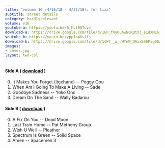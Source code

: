 ```yaml
---
title: "volume 16 (4/16/18 - 4/22/18): for liza"
subtitle: street details
category: hardlyrelevant
volume: v16
youtube-a: https://youtu.be/B_hLt9GTcvo
download-a: https://drive.google.com/file/d/1GR_fmyUuAwN0KQtX3_e1dXMLG_cMZbxO/view?usp=drivesdk
youtube-b: https://youtu.be/yppfa4Usffs
download-b: https://drive.google.com/file/d/1dH7__w_uWYeW_UAix50EPig6Saqb_gZA/view?usp=drivesdk
images:
- cover.jpg
layout: two-col
---
```

#### Side A ( <a target="_blank" href="{{ page.download-a }}">download</a> ) ####
0. It Makes You Forget (Itgehane) -- Peggy Gou
1. When Am I Going To Make A Living -- Sade
2. Goodbye Sadness -- Yoko Ono
3. Dream On The Sand -- Wally Badarou

#### Side B ( <a target="_blank" href="{{ page.download-b }}">download</a> ) ####
0. A Fix On You -- Dead Moon
1. Last Train Home -- Pat Metheny Group
2. Wish U Well -- Pleather
3. Spectrum Is Green -- Solid Space
4. Amen -- Spacemen 3
